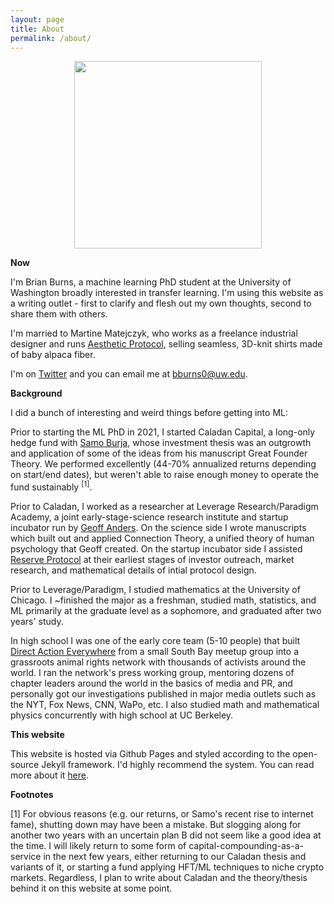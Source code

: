 ```yaml
---
layout: page
title: About
permalink: /about/
---
```


<img src="https://brianandrewburns.github.io/images/smiling_headshot.JPG" style="display: block; margin: auto;" width="300px" height="auto" />

**Now**

I'm Brian Burns, a machine learning PhD student at the University of Washington broadly interested in transfer learning. I'm using this website as a writing outlet - first to clarify and flesh out my own thoughts, second to share them with others. 

I'm married to Martine Matejczyk, who works as a freelance industrial designer and runs [Aesthetic Protocol](https://www.aestheticprotocol.com/about), selling seamless, 3D-knit shirts made of baby alpaca fiber.

I'm on [Twitter](https://twitter.com/brian_a_burns) and you can email me at <bburns0@uw.edu>.

**Background**

I did a bunch of interesting and weird things before getting into ML:

Prior to starting the ML PhD in 2021, I started Caladan Capital, a long-only hedge fund with [Samo Burja](https://twitter.com/SamoBurja), whose investment thesis was an outgrowth and application of some of the ideas from his manuscript Great Founder Theory. We performed excellently (44-70% annualized returns depending on start/end dates), but weren't able to raise enough money to operate the fund sustainably <sup>[1]</sup>.

Prior to Caladan, I worked as a researcher at Leverage Research/Paradigm Academy, a joint early-stage-science research institute and startup incubator run by [Geoff Anders](https://twitter.com/geoffanders). On the science side I wrote manuscripts which built out and applied Connection Theory, a unified theory of human psychology that Geoff created. On the startup incubator side I assisted [Reserve Protocol](https://twitter.com/reserveprotocol) at their earliest stages of investor outreach, market research, and mathematical details of intial protocol design.

Prior to Leverage/Paradigm, I studied mathematics at the University of Chicago. I ~finished the major as a freshman, studied math, statistics, and ML primarily at the graduate level as a sophomore, and graduated after two years' study.

In high school I was one of the early core team (5-10 people) that built [Direct Action Everywhere](https://en.wikipedia.org/wiki/Direct_Action_Everywhere) from a small South Bay meetup group into a grassroots animal rights network with thousands of activists around the world. I ran the network's press working group, mentoring dozens of chapter leaders around the world in the basics of media and PR, and personally got our investigations published in major media outlets such as the NYT, Fox News, CNN, WaPo, etc. I also studied math and mathematical physics concurrently with high school at UC Berkeley.

**This website**

This website is hosted via Github Pages and styled according to the open-source Jekyll framework. I'd highly recommend the system. You can read more about it [here](http://karpathy.github.io/2014/07/01/switching-to-jekyll/).

**Footnotes**

[1] For obvious reasons (e.g. our returns, or Samo's recent rise to internet fame), shutting down may have been a mistake. But slogging along for another two years with an uncertain plan B did not seem like a good idea at the time. I will likely return to some form of capital-compounding-as-a-service in the next few years, either returning to our Caladan thesis and variants of it, or starting a fund applying HFT/ML techniques to niche crypto markets. Regardless, I plan to write about Caladan and the theory/thesis behind it on this website at some point.
  
